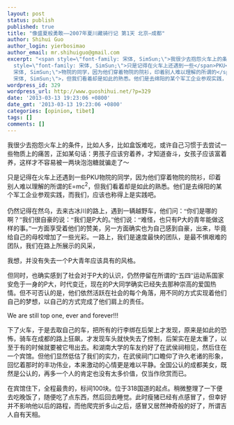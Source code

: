 ```yaml
---
layout: post
status: publish
published: true
title: "像盛夏般勇敢——2007年夏川藏骑行记 第1天 北京—成都"
author: Shihui Guo
author_login: yierbosimao
author_email: mr.shihuiguo@gmail.com
excerpt: "<span style=\"font-family: 宋体, SimSun;\">我很少去抱怨火车上的条件，比如人多，比如盒饭难吃，或许自己习惯于去尝试一些物质上的痛苦，正如某句话：男孩子应该穷着养，才知道奋斗，女孩子应该富着养，这样才不容易被一两块泡泡糖就骗走了～</span>\r\n\r\n<span
  style=\"font-family: 宋体, SimSun;\">只是记得在火车上还遇到一些</span>PKU<span style=\"font-family:
  宋体, SimSun;\">物院的同学，因为他们穿着物院的院衫，印着别人难以理解的所谓的</span>E=mc<sup>2</sup><span style=\"font-family:
  宋体, SimSun;\">，但我们看着却是如此的熟悉。他们是去绵阳的某个军工企业参观实践，而我们，应该也称得上是实践吧。</span>\r\n"
wordpress_id: 329
wordpress_url: http://www.guoshihui.net/?p=329
date: '2013-03-13 19:23:06 +0800'
date_gmt: '2013-03-13 19:23:06 +0800'
categories: [opinion, tibet]
tags: []
comments: []
---
```

<p><span style="font-family: 宋体, SimSun;">我很少去抱怨火车上的条件，比如人多，比如盒饭难吃，或许自己习惯于去尝试一些物质上的痛苦，正如某句话：男孩子应该穷着养，才知道奋斗，女孩子应该富着养，这样才不容易被一两块泡泡糖就骗走了～</span></p>
<p><span style="font-family: 宋体, SimSun;">只是记得在火车上还遇到一些</span>PKU<span style="font-family: 宋体, SimSun;">物院的同学，因为他们穿着物院的院衫，印着别人难以理解的所谓的</span>E=mc<sup>2</sup><span style="font-family: 宋体, SimSun;">，但我们看着却是如此的熟悉。他们是去绵阳的某个军工企业参观实践，而我们，应该也称得上是实践吧。</span><br />
<a id="more"></a><a id="more-329"></a><br />
<span style="font-family: 宋体, SimSun;">仍然记得在然乌，去来古冰川的路上，遇到一辆越野车，他们问：“你们是哪的啊？”我们很自豪的说：“我们是</span>P<span style="font-family: 宋体, SimSun;">大的。”他们说：“难怪，也只有</span>P<span style="font-family: 宋体, SimSun;">大的青年能做这样的事。”一方面享受着他们的赞美，另一方面确实也为自己感到自豪，出来，毕竟给自己的母校增加了一些光彩。一路上，我们是速度最快的团队，是最不惧艰难的团队，我们在路上所展示的风采，</span></p>
<p><span style="font-family: 宋体, SimSun;">我想，并没有失去一个</span>P<span style="font-family: 宋体, SimSun;">大青年应该具有的风格。</span></p>
<p><span style="font-family: 宋体, SimSun;">但同时，也确实感到了社会对于</span>P<span style="font-family: 宋体, SimSun;">大的认识，仍然停留在所谓的“五四”运动系国家安危于一身的</span>P<span style="font-family: 宋体, SimSun;">大，时代变迁，现在的</span>P<span style="font-family: 宋体, SimSun;">大同学确实已经失去那种崇高的爱国热情。但不可否认的是，他们依然活跃在社会的每个角落，用不同的方式实现着他们自己的梦想，以自己的方式完成了他们肩上的责任。</span></p>
<p>We are still top one, ever and forever!!!</p>
<p><span style="font-family: 宋体, SimSun;">下了火车，于是去取自己的车，把所有的行李绑在后架上才发现，原来是如此的恐怖，骑车在成都的路上狂飙，才发现车头就快失去了控制，后架实在是太重了，以至于有的时候就要被它甩出去。和湖南大学的车友约好了在武侯祠相见，然后住在一个宾馆。但他们显然低估了我们的实力，在武侯祠门口瞻仰了许久老诸的形象，回忆着那时的丰功伟业，本来激动的心情更是难以平静。全国公认的成都美女，既然是公认的，再多一个人的肯定也没有太多价值，仅当作欣赏而已。</span></p>
<p><span style="font-family: 宋体, SimSun;">在宾馆住下，全程最贵的，标间</span>100<span style="font-family: 宋体, SimSun;">块。位于</span>318<span style="font-family: 宋体, SimSun;">国道的起点。稍微整理了一下便去吃晚饭了，随便吃了点东西，然后回去睡觉。此时瘦猪已经有点感冒了，但幸好并不影响他以后的路程，而他爬完折多山之后，感冒又居然神奇般的好了，所谓吉人自有天相。</span></p>

